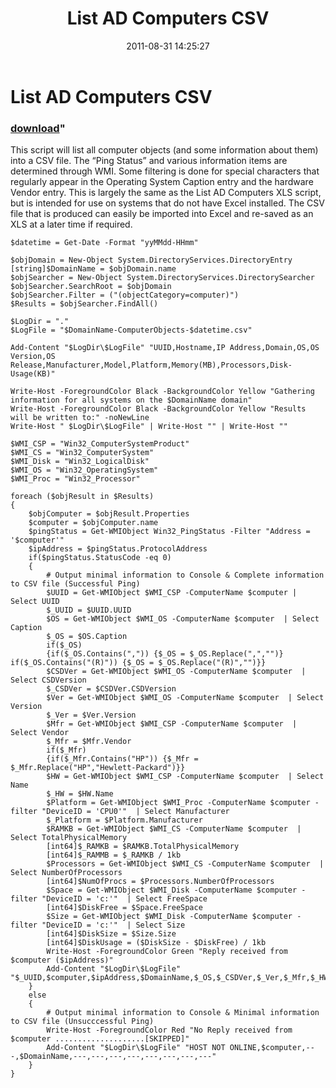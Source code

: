 ﻿---
pid:            2935
parent:         0
children:       
poster:         AlphaSun
title:          List AD Computers CSV
date:           2011-08-31 14:25:27
format:         posh
---

# List AD Computers CSV

### [download](2935.ps1)"

This script will list all computer objects (and some information about them) into a CSV file. The “Ping Status” and various information items are determined through WMI. Some filtering is done for special characters that regularly appear in the Operating System Caption entry and the hardware Vendor entry. This is largely the same as the List AD Computers XLS script, but is intended for use on systems that do not have Excel installed. The CSV file that is produced can easily be imported into Excel and re-saved as an XLS at a later time if required.

```posh
$datetime = Get-Date -Format "yyMMdd-HHmm"

$objDomain = New-Object System.DirectoryServices.DirectoryEntry
[string]$DomainName = $objDomain.name
$objSearcher = New-Object System.DirectoryServices.DirectorySearcher
$objSearcher.SearchRoot = $objDomain
$objSearcher.Filter = ("(objectCategory=computer)")
$Results = $objSearcher.FindAll()

$LogDir = "."
$LogFile = "$DomainName-ComputerObjects-$datetime.csv"

Add-Content "$LogDir\$LogFile" "UUID,Hostname,IP Address,Domain,OS,OS Version,OS Release,Manufacturer,Model,Platform,Memory(MB),Processors,Disk-Usage(KB)"

Write-Host -ForegroundColor Black -BackgroundColor Yellow "Gathering information for all systems on the $DomainName domain"
Write-Host -ForegroundColor Black -BackgroundColor Yellow "Results will be written to:" -noNewLine
Write-Host " $LogDir\$LogFile" | Write-Host "" | Write-Host ""

$WMI_CSP = "Win32_ComputerSystemProduct"
$WMI_CS = "Win32_ComputerSystem"
$WMI_Disk = "Win32_LogicalDisk"
$WMI_OS = "Win32_OperatingSystem"
$WMI_Proc = "Win32_Processor"

foreach ($objResult in $Results)
{
	$objComputer = $objResult.Properties
	$computer = $objComputer.name
	$pingStatus = Get-WMIObject Win32_PingStatus -Filter "Address = '$computer'"
	$ipAddress = $pingStatus.ProtocolAddress
	if($pingStatus.StatusCode -eq 0)
	{
		# Output minimal information to Console & Complete information to CSV file (Successful Ping)
		$UUID = Get-WMIObject $WMI_CSP -ComputerName $computer | Select UUID
		$_UUID = $UUID.UUID
		$OS = Get-WMIObject $WMI_OS -ComputerName $computer  | Select Caption
		$_OS = $OS.Caption
		if($_OS)
		{if($_OS.Contains(",")) {$_OS = $_OS.Replace(",","")} if($_OS.Contains("(R)")) {$_OS = $_OS.Replace("(R)","")}}
		$CSDVer = Get-WMIObject $WMI_OS -ComputerName $computer  | Select CSDVersion
		$_CSDVer = $CSDVer.CSDVersion
		$Ver = Get-WMIObject $WMI_OS -ComputerName $computer  | Select Version
		$_Ver = $Ver.Version
		$Mfr = Get-WMIObject $WMI_CSP -ComputerName $computer  | Select Vendor
		$_Mfr = $Mfr.Vendor
		if($_Mfr)
		{if($_Mfr.Contains("HP")) {$_Mfr = $_Mfr.Replace("HP","Hewlett-Packard")}}
		$HW = Get-WMIObject $WMI_CSP -ComputerName $computer  | Select Name
		$_HW = $HW.Name
		$Platform = Get-WMIObject $WMI_Proc -ComputerName $computer -filter "DeviceID = 'CPU0'"  | Select Manufacturer
		$_Platform = $Platform.Manufacturer
		$RAMKB = Get-WMIObject $WMI_CS -ComputerName $computer  | Select TotalPhysicalMemory
		[int64]$_RAMKB = $RAMKB.TotalPhysicalMemory
		[int64]$_RAMMB = $_RAMKB / 1kb
		$Processors = Get-WMIObject $WMI_CS -ComputerName $computer  | Select NumberOfProcessors
		[int64]$NumOfProcs = $Processors.NumberOfProcessors
		$Space = Get-WMIObject $WMI_Disk -ComputerName $computer -filter "DeviceID = 'c:'"  | Select FreeSpace
		[int64]$DiskFree = $Space.FreeSpace
		$Size = Get-WMIObject $WMI_Disk -ComputerName $computer -filter "DeviceID = 'c:'"  | Select Size
		[int64]$DiskSize = $Size.Size
		[int64]$DiskUsage = ($DiskSize - $DiskFree) / 1kb
		Write-Host -ForegroundColor Green "Reply received from $computer ($ipAddress)"
		Add-Content "$LogDir\$LogFile" "$_UUID,$computer,$ipAddress,$DomainName,$_OS,$_CSDVer,$_Ver,$_Mfr,$_HW,$_Platform,$_RAMMB,$NumOfProcs,$DiskUsage"
	}
	else
	{
		# Output minimal information to Console & Minimal information to CSV file (Unsucccessful Ping)
		Write-Host -ForegroundColor Red "No Reply received from $computer ....................[SKIPPED]"
		Add-Content "$LogDir\$LogFile" "HOST NOT ONLINE,$computer,---,$DomainName,---,---,---,---,---,---,---,---"
	}
}
```
